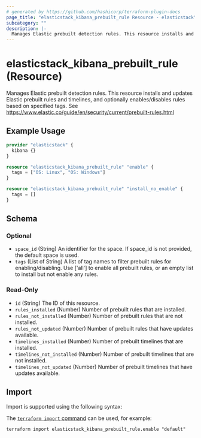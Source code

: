 ```yaml
---
# generated by https://github.com/hashicorp/terraform-plugin-docs
page_title: "elasticstack_kibana_prebuilt_rule Resource - elasticstack"
subcategory: ""
description: |-
  Manages Elastic prebuilt detection rules. This resource installs and updates Elastic prebuilt rules and timelines, and optionally enables/disables rules based on specified tags. See https://www.elastic.co/guide/en/security/current/prebuilt-rules.html
---
```


# elasticstack_kibana_prebuilt_rule (Resource)

Manages Elastic prebuilt detection rules. This resource installs and updates Elastic prebuilt rules and timelines, and optionally enables/disables rules based on specified tags. See https://www.elastic.co/guide/en/security/current/prebuilt-rules.html

## Example Usage

```terraform
provider "elasticstack" {
  kibana {}
}

resource "elasticstack_kibana_prebuilt_rule" "enable" {
  tags = ["OS: Linux", "OS: Windows"]
}

resource "elasticstack_kibana_prebuilt_rule" "install_no_enable" {
  tags = []
}
```

<!-- schema generated by tfplugindocs -->
## Schema

### Optional

- `space_id` (String) An identifier for the space. If space_id is not provided, the default space is used.
- `tags` (List of String) A list of tag names to filter prebuilt rules for enabling/disabling. Use ['all'] to enable all prebuilt rules, or an empty list to install but not enable any rules.

### Read-Only

- `id` (String) The ID of this resource.
- `rules_installed` (Number) Number of prebuilt rules that are installed.
- `rules_not_installed` (Number) Number of prebuilt rules that are not installed.
- `rules_not_updated` (Number) Number of prebuilt rules that have updates available.
- `timelines_installed` (Number) Number of prebuilt timelines that are installed.
- `timelines_not_installed` (Number) Number of prebuilt timelines that are not installed.
- `timelines_not_updated` (Number) Number of prebuilt timelines that have updates available.

## Import

Import is supported using the following syntax:

The [`terraform import` command](https://developer.hashicorp.com/terraform/cli/commands/import) can be used, for example:

```shell
terraform import elasticstack_kibana_prebuilt_rule.enable "default"
```
